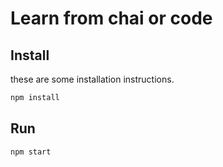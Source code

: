 # Learn from chai or code

## Install
 these are some installation instructions.

``` bash
npm install
```
## Run
```bash
npm start
```